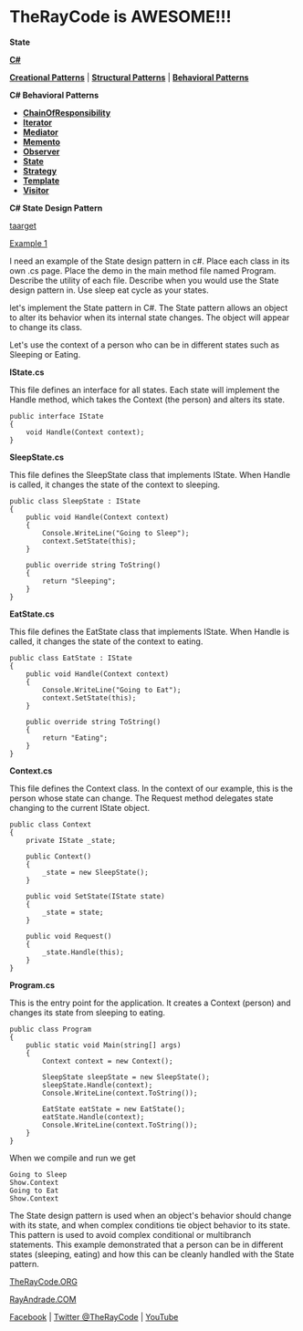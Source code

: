 # TheRayCode is AWESOME!!!

**State**

**[C#](../README.md)** 

**[Creational Patterns](../Creational/README.md)** | **[Structural Patterns](../Structural/README.md)** | **[Behavioral Patterns](../README.md)**

**C# Behavioral Patterns**

* **[ChainOfResponsibility](../ChainOfResponsibility/README.md)**
* **[Iterator](../Iterator/README.md)**
* **[Mediator](../Mediator/README.md)**
* **[Memento](../Memento/README.md)**
* **[Observer](../Observer/README.md)**
* **[State](./README.md)**
* **[Strategy](../Strategy/README.md)**
* **[Template](../Template/README.md)**
* **[Visitor](../Visitor/README.md)**

**C# State Design Pattern**

[taarget](./Show/README.md)


[Example 1](./SE1/README.md)

I need an example of the State design pattern in c#. Place each class in its own .cs page. Place the demo in the main method file named Program. Describe the utility of each file. Describe when you would use the State design pattern in. Use sleep eat cycle as your states.

let's implement the State pattern in C#. The State pattern allows an object to alter its behavior when its internal state changes. The object will appear to change its class.

Let's use the context of a person who can be in different states such as Sleeping or Eating.

**IState.cs**

This file defines an interface for all states. Each state will implement the Handle method, which takes the Context (the person) and alters its state.

```
public interface IState
{
    void Handle(Context context);
}
```
**SleepState.cs**

This file defines the SleepState class that implements IState. When Handle is called, it changes the state of the context to sleeping.

```
public class SleepState : IState
{
    public void Handle(Context context)
    {
        Console.WriteLine("Going to Sleep");
        context.SetState(this);
    }

    public override string ToString()
    {
        return "Sleeping";
    }
}
```
**EatState.cs**

This file defines the EatState class that implements IState. When Handle is called, it changes the state of the context to eating.

```
public class EatState : IState
{
    public void Handle(Context context)
    {
        Console.WriteLine("Going to Eat");
        context.SetState(this);
    }

    public override string ToString()
    {
        return "Eating";
    }
}
```
**Context.cs**

This file defines the Context class. In the context of our example, this is the person whose state can change. The Request method delegates state changing to the current IState object.

```
public class Context
{
    private IState _state;

    public Context()
    {
        _state = new SleepState();
    }

    public void SetState(IState state)
    {
        _state = state;
    }

    public void Request()
    {
        _state.Handle(this);
    }
}
```
**Program.cs**

This is the entry point for the application. It creates a Context (person) and changes its state from sleeping to eating.

```
public class Program
{
    public static void Main(string[] args)
    {
        Context context = new Context();

        SleepState sleepState = new SleepState();
        sleepState.Handle(context);
        Console.WriteLine(context.ToString());

        EatState eatState = new EatState();
        eatState.Handle(context);
        Console.WriteLine(context.ToString());
    }
}
```

When we compile and run we get

```
Going to Sleep
Show.Context
Going to Eat
Show.Context
```
The State design pattern is used when an object's behavior should change with its state, and when complex conditions tie object behavior to its state. This pattern is used to avoid complex conditional or multibranch statements. This example demonstrated that a person can be in different states (sleeping, eating) and how this can be cleanly handled with the State pattern.



[TheRayCode.ORG](https://www.TheRayCode.org)

[RayAndrade.COM](https://www.RayAndrade.com)

[Facebook](https://www.facebook.com/TheRayCode/) | [Twitter @TheRayCode](https://www.twitter.com/TheRayCode/) | [YouTube](https://www.youtube.com/TheRayCode/)
